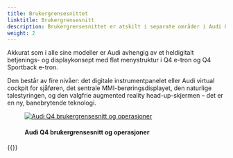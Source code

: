 ```yaml
---
title: Brukergrensesnittet
linktitle: Brukergrensesnitt
description: Brukergrensesnittet er atskilt i separate områder i Audi Q4 e-tron.
weight: 2
---
```

<!-- markdownlint-disable MD033 -->
Akkurat som i alle sine modeller er Audi avhengig av et heldigitalt betjenings- og displaykonsept med flat menystruktur i Q4 e-tron og Q4 Sportback e-tron.

Den består av fire nivåer: det digitale instrumentpanelet eller Audi virtual cockpit for sjåføren, det sentrale MMI-berøringsdisplayet, den naturlige talestyringen, og den valgfrie augmented reality head-up-skjermen – det er en ny, banebrytende teknologi.

<figure>
    <a href="https://media.electrichasgoneaudi.net/multimedia/models/q4-e-tron/technology/uiandoperations/uiandoperations.jpg">
        <img src="https://media.electrichasgoneaudi.net/multimedia/models/q4-e-tron/technology/uiandoperations/uiandoperationss.jpg"
        alt="Audi Q4 brukergrensesnitt og operasjoner" title="Audi Q4 brukergrensesnitt og operasjoner">
    </a>
    <figcaption><h4>Audi Q4 brukergrensesnitt og operasjoner</h4></figcaption>
</figure>

{{<children description="true" />}}
